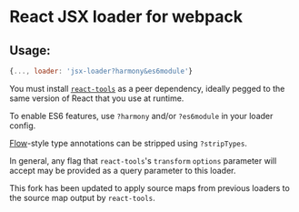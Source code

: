 # React JSX loader for webpack

## Usage:

```js
{..., loader: 'jsx-loader?harmony&es6module'}
```

You must install [`react-tools`](https://www.npmjs.com/package/react-tools) as a
peer dependency, ideally pegged to the same version of React that you use at runtime.

To enable ES6 features, use `?harmony` and/or `?es6module` in your loader config.

[Flow]-style type annotations can be stripped using `?stripTypes`.

In general, any flag that `react-tools`'s `transform` `options` parameter will
accept may be provided as a query parameter to this loader.

This fork has been updated to apply source maps from previous loaders to the source map output by
`react-tools`.

[Flow]: http://flowtype.org/
